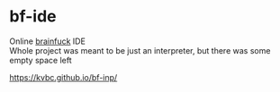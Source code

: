 # bf-ide
Online [brainfuck](https://en.wikipedia.org/wiki/Brainfuck) IDE \
Whole project was meant to be just an interpreter, but there was some empty space left

https://kvbc.github.io/bf-inp/
